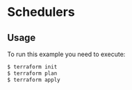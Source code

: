 # Schedulers

## Usage
To run this example you need to execute:
```bash
$ terraform init
$ terraform plan
$ terraform apply
```
